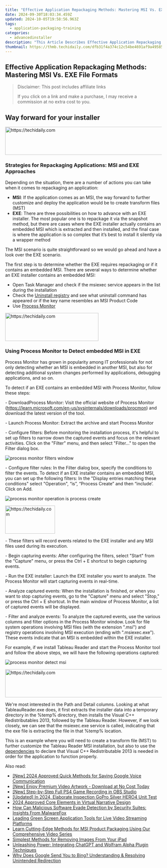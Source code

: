 ```yaml
---
title: "Effective Application Repackaging Methods: Mastering MSI Vs. EXE File Formats"
date: 2024-09-30T18:03:34.459Z
updated: 2024-10-05T19:58:56.963Z
tags:
  - application-packaging-training
categories:
  - advancedinstaller
description: "This Article Describes Effective Application Repackaging Methods: Mastering MSI Vs. EXE File Formats"
thumbnail: https://thmb.techidaily.com/dfb31f4a374c12c54be4691af9a495853d8fa50fd8b2538ecaa291b275493185.jpg
---
```


## Effective Application Repackaging Methods: Mastering MSI Vs. EXE File Formats

>  Disclaimer: This post includes affiliate links
>
>  If you click on a link and make a purchase, I may receive a commission at no extra cost to you.
>

## Way forward for your installer

<!-- affiliate ads begin -->
<a href="https://appsumo.8odi.net/c/5597632/2087390/7443" target="_top" id="2087390">
  <img src="//a.impactradius-go.com/display-ad/7443-2087390" border="0" alt="https://techidaily.com" width="728" height="90"/>
</a>
<img height="0" width="0" src="https://appsumo.8odi.net/i/5597632/2087390/7443" style="position:absolute;visibility:hidden;" border="0" />
<!-- affiliate ads end -->

### Strategies for Repackaging Applications: MSI and EXE Approaches

Depending on the situation, there are a number of actions you can take when it comes to repackaging an application:

* **MSI**: If the application comes as an MSI, the way forward to further customize and deploy the application would be to create transform files (MST)
* **EXE**: There are three possibilities on how to advance with an EXE installer. The most popular one is to repackage it via the snapshot method, but there are cases where the EXE installer actually contains an embedded MSI which is extracted and then installed, and the final case is where the application is so complex that it’s best to install it silently via a wrapper method

The MSI scenario is quite straightforward so we would go ahead and have a look over the EXE scenario.

The first step is to determine whether the EXE requires repackaging or if it contains an embedded MSI. There are several ways to determine whether an EXE installer contains an embedded MSI:

* Open Task Manager and check if the msiexec service appears in the list during the installation
* Check the [Uninstall registry](https://tools.techidaily.com/advancedinstaller/products/) and see what uninstall command has appeared or if the key name resembles an MSI Product Code
* Use [Process Monitor](https://learn.microsoft.com/en-us/sysinternals/downloads/procmon "Process Monitor")

<!-- affiliate ads begin -->
<a href="https://laganoo.pxf.io/c/5597632/1528681/16446" target="_top" id="1528681">
  <img src="//a.impactradius-go.com/display-ad/16446-1528681" border="0" alt="https://techidaily.com" width="300" height="90"/>
</a>
<img height="0" width="0" src="https://laganoo.pxf.io/i/5597632/1528681/16446" style="position:absolute;visibility:hidden;" border="0" />
<!-- affiliate ads end -->

### Using Process Monitor to Detect embedded MSI in EXE

Process Monitor has grown in popularity among IT professionals for not only detecting whether an MSI is embedded in another MSI, but also for detecting additional system changes performed by applications, debugging applications, and so on.

To detect if an EXE contains an embedded MSI with Process Monitor, follow these steps:

\- DownloadProcess Monitor: Visit the official website of Process Monitor (<https://learn.microsoft.com/en-us/sysinternals/downloads/procmon>) and download the latest version of the tool. 

\- Launch Process Monitor: Extract the archive and start Process Monitor

\- Configure filters: Before monitoring the installation process, it's helpful to set up filters to narrow down the captured events and focus on the relevant activities. Click on the "Filter" menu, and then select "Filter..." to open the Filter dialog box.

![process monitor filters window](https://cdn.advancedinstaller.com/img/repackaging-action-steps/process-monitor-filters-window.png "process monitor filters window")  

\- Configure filter rules: In the Filter dialog box, specify the conditions to filter the events. To detect if an EXE installer contains an embedded MSI, you can set up the following filters: In the "Display entries matching these conditions" select "Operation", “is”, “Process Create” and then “include’. Click on Add.

![process monitor operation is process create](https://cdn.advancedinstaller.com/img/repackaging-action-steps/process-monitor-operation-is-process-create.png "process monitor operation is process create")  

<!-- affiliate ads begin -->
<a href="https://united.elfm.net/c/5597632/2139558/4704" target="_top" id="2139558">
  <img src="//a.impactradius-go.com/display-ad/4704-2139558" border="0" alt="https://techidaily.com" width="160" height="90"/>
</a>
<img height="0" width="0" src="https://united.elfm.net/i/5597632/2139558/4704" style="position:absolute;visibility:hidden;" border="0" />
<!-- affiliate ads end -->

\- These filters will record events related to the EXE installer and any MSI files used during its execution.

\- Begin capturing events: After configuring the filters, select "Start" from the "Capture" menu, or press the Ctrl + E shortcut to begin capturing events.

\- Run the EXE installer: Launch the EXE installer you want to analyze. The Process Monitor will start capturing events in real-time.

\- Analyze captured events: When the installation is finished, or when you want to stop capturing events, go to the "Capture" menu and select "Stop," or press the Ctrl + E shortcut. In the main window of Process Monitor, a list of captured events will be displayed.

\- Filter and analyze events: To analyze the captured events, use the various columns and filter options in the Process Monitor window. Look for file system operations involving MSI files (with the extension ".msi") and registry operations involving MSI execution (ending with ".msiexec.exe"). These events indicate that an MSI is embedded within the EXE installer.

For example, if we install Tableau Reader and start the Process Monitor tool and follow the above steps, we will have the following operations captured:

![process monitor detect msi](https://cdn.advancedinstaller.com/img/repackaging-action-steps/process-monitor-detect-msi.png "process monitor detect msi")  

<!-- affiliate ads begin -->
<a href="https://ephamedtechinc.pxf.io/c/5597632/2136627/26400" target="_top" id="2136627">
  <img src="//a.impactradius-go.com/display-ad/26400-2136627" border="0" alt="https://techidaily.com" width="728" height="90"/>
</a>
<img height="0" width="0" src="https://ephamedtechinc.pxf.io/i/5597632/2136627/26400" style="position:absolute;visibility:hidden;" border="0" />
<!-- affiliate ads end -->

We're most interested in the Path and Detail columns. Looking at what TableauReader.exe does, it first extracts the installer data into a temporary directory in the %temp% directory, then installs the Visual C++ Redistributables 2013, followed by the Tableau Reader. However, if we look closely, we can see that the msiexec.exe service is called, indicating that the exe file is extracting the file in that %temp% location.

This is an example where you will need to create a transform file (MST) to further customize the Tableau Reader MSI installation, but also to use the [dependencies](https://tools.techidaily.com/advancedinstaller/products/) to declare that Visual C++ Redistributable 2013 is needed in order for the application to function properly.

<ins class="adsbygoogle"
     style="display:block"
     data-ad-format="autorelaxed"
     data-ad-client="ca-pub-7571918770474297"
     data-ad-slot="1223367746"></ins>

<ins class="adsbygoogle"
     style="display:block"
     data-ad-client="ca-pub-7571918770474297"
     data-ad-slot="8358498916"
     data-ad-format="auto"
     data-full-width-responsive="true"></ins>

<span class="atpl-alsoreadstyle">Also read:</span>
<div><ul>
<li><a href="https://visual-screen-recording.techidaily.com/new-2024-approved-quick-methods-for-saving-google-voice-communication/"><u>[New] 2024 Approved Quick Methods for Saving Google Voice Communication</u></a></li>
<li><a href="https://youtube-webster.techidaily.com/njoy-premium-video-artwork-download-at-no-cost-today/"><u>[New] Enjoy Premium Video Artwork - Download at No Cost Today</u></a></li>
<li><a href="https://screen-video-capture.techidaily.com/new-step-by-step-full-ps4-game-recording-in-obs-studio/"><u>[New] Step-by-Step Full PS4 Game Recording in OBS Studio</u></a></li>
<li><a href="https://fox-glue.techidaily.com/updated-in-2024-elaborate-inspection-gopro-silver-hero4-unit-test/"><u>[Updated] In 2024, Elaborate Inspection GoPro Silver HERO4 Unit Test</u></a></li>
<li><a href="https://article-tips.techidaily.com/2024-approved-core-elements-in-virtual-narrative-design/"><u>2024 Approved Core Elements in Virtual Narrative Design</u></a></li>
<li><a href="https://win-updates.techidaily.com/how-can-malicious-software-evade-detection-by-security-suites-insights-from-malwarefox/"><u>How Can Malicious Software Evade Detection by Security Suites: Insights From MalwareFox</u></a></li>
<li><a href="https://win-updates.techidaily.com/leading-green-screen-application-tools-for-live-video-streaming-platforms/"><u>Leading Green Screen Application Tools for Live Video Streaming Platforms</u></a></li>
<li><a href="https://win-updates.techidaily.com/learn-cutting-edge-methods-for-msi-product-packaging-using-our-comprehensive-video-series/"><u>Learn Cutting-Edge Methods for MSI Product Packaging Using Our Comprehensive Video Series</u></a></li>
<li><a href="https://win-updates.techidaily.com/simplest-methods-for-removing-images-from-your-ipad/"><u>Simplest Methods for Removing Images From Your iPad</u></a></li>
<li><a href="https://tech-haven.techidaily.com/unleashing-power-integrating-chatgpt-and-wolfram-alpha-plugin-techniques/"><u>Unleashing Power: Integrating ChatGPT and Wolfram Alpha Plugin Techniques</u></a></li>
<li><a href="https://win-updates.techidaily.com/why-does-google-send-you-to-bing-understanding-and-resolving-unintended-redirection/"><u>Why Does Google Send You to Bing? Understanding & Resolving Unintended Redirection</u></a></li>
</ul></div>

